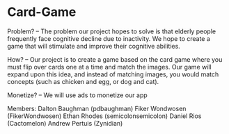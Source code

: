 # Card-Game

Problem? – The problem our project hopes to solve is that elderly people frequently face cognitive decline due to inactivity. We hope to create a game that will stimulate and improve their cognitive abilities.

How? – Our project is to create a game based on the card game where you must flip over cards one at a time and match the images. Our game will expand upon this idea, and instead of matching images, you would match concepts (such as chicken and egg, or dog and cat).  

Monetize? – We will use ads to monetize our app

Members:
Dalton Baughman (pdbaughman)
Fiker Wondwosen (FikerWondwosen)
Ethan Rhodes (semicolonsemicolon)
Daniel Rios (Cactomelon)
Andrew Pertuis (Zynidian)
